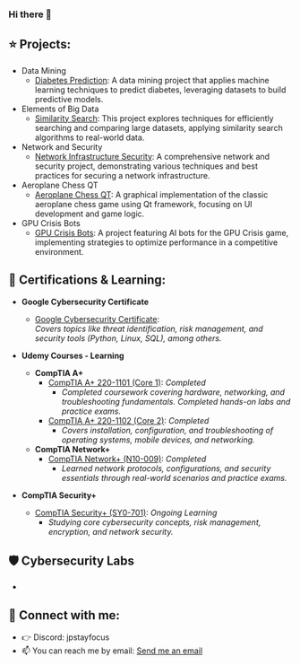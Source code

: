 ### Hi there 👋

## ⭐️ Projects:

- Data Mining
  - [Diabetes Prediction](https://github.com/jpstayfocus/data-mining): A data mining project that applies machine learning techniques to predict diabetes, leveraging datasets to build predictive models.
- Elements of Big Data
  - [Similarity Search](https://github.com/jpstayfocus/Elements-of-Big-Data): This project explores techniques for efficiently searching and comparing large datasets, applying similarity search algorithms to real-world data.
- Network and Security
  - [Network Infrastructure Security](https://github.com/jpstayfocus/network-and-security/tree/main/final%20project): A comprehensive network and security project, demonstrating various techniques and best practices for securing a network infrastructure.
- Aeroplane Chess QT
  - [Aeroplane Chess QT](https://github.com/jpstayfocus/Aeroplane-Chess-QT): A graphical implementation of the classic aeroplane chess game using Qt framework, focusing on UI development and game logic.
- GPU Crisis Bots
  - [GPU Crisis Bots](https://github.com/jpstayfocus/GPUCrisis-Bots): A project featuring AI bots for the GPU Crisis game, implementing strategies to optimize performance in a competitive environment.



## 🏅 Certifications & Learning:

- **Google Cybersecurity Certificate**  
  - [Google Cybersecurity Certificate](https://github.com/jpstayfocus/certifications/tree/main/google-cybersecurity):  
    *Covers topics like threat identification, risk management, and security tools (Python, Linux, SQL), among others.*

- **Udemy Courses - Learning**  
  - **CompTIA A+**  
    - [CompTIA A+ 220-1101 (Core 1)](https://github.com/jpstayfocus/CompTIA-A-plus): _Completed_  
      - _Completed coursework covering hardware, networking, and troubleshooting fundamentals. Completed hands-on labs and practice exams._  
    - [CompTIA A+ 220-1102 (Core 2)](https://github.com/jpstayfocus/CompTIA-A-plus): _Completed_  
      - _Covers installation, configuration, and troubleshooting of operating systems, mobile devices, and networking._  
  - **CompTIA Network+**  
    - [CompTIA Network+ (N10-009)](https://github.com/jpstayfocus/CompTIA-Network-plus): _Completed_  
      - _Learned network protocols, configurations, and security essentials through real-world scenarios and practice exams._  
- **CompTIA Security+**  
  - [CompTIA Security+ (SY0-701)](https://github.com/jpstayfocus/CompTIA-Security-SY0-701): _Ongoing Learning_  
    - _Studying core cybersecurity concepts, risk management, encryption, and network security._  


## 🛡️ Cybersecurity Labs
- 

## 🔗 Connect with me:

- 👉 Discord: jpstayfocus
- 📫 You can reach me by email: [Send me an email](mailto:jpstayfocus@gmail.com?subject=Hello%20from%20GitHub&body=Hi%20there%2C%0A%0AI%20saw%20your%20profile%20on%20GitHub%20and%20wanted%20to%20reach%20out.%20Looking%20forward%20to%20connecting%20with%20you.%0A%0ARegards%2C%0A[Your%20Name])


